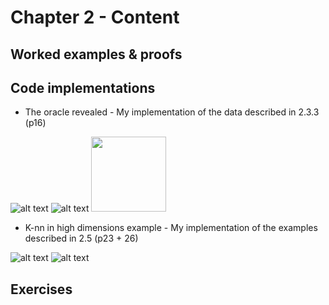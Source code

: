 # Chapter 2 - Content

## Worked examples & proofs

## Code implementations

* The oracle revealed - My implementation of the data described in 2.3.3 (p16)

![alt text](https://raw.githubusercontent.com/alanjeffares/elements-of-statistical-learning/master/chapter-2/images/20_bivariate_means.png) ![alt text](https://raw.githubusercontent.com/alanjeffares/elements-of-statistical-learning/master/chapter-2/images/Mixed_gaussian_clusters.png)
<img src="https://raw.githubusercontent.com/alanjeffares/elements-of-statistical-learning/master/chapter-2/images/20_bivariate_means.png"  width="120" height="120">


* K-nn in high dimensions example - My implementation of the examples described in 2.5 (p23 + 26)

![alt text](https://raw.githubusercontent.com/alanjeffares/elements-of-statistical-learning/master/chapter-2/images/MSE_vs_Dimension_1.png) ![alt text](https://raw.githubusercontent.com/alanjeffares/elements-of-statistical-learning/master/chapter-2/images/MSE_vs_Dimension_2.png)

## Exercises




